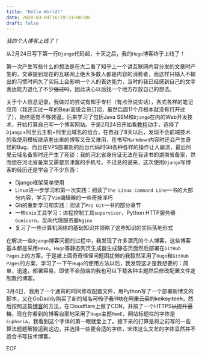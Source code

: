 ```yaml
---
title: "Hello World!"
date: 2020-03-04T16:59:31+08:00
draft: false
---
```

*我的个人博客上线了！*



从2月24日写下第一行`Django`代码起，十天之后，我的`Hugo`博客终于上线了！



第一次产生写些什么的想法是在大二看了知乎上一个讲互联网内容分发的文章时产生的，文章提到现在的互联网上绝大多数人都是内容的消费者，而这样只输入不输出的习惯时间久了实际上会影响一个人的表达能力，当时的我已经感到自己的文字表达能力退化了不少~~强过吗~~，因此决心以后找一个地方存放自己的想法。



关于个人信息记录，我做过的尝试有知乎专栏（有点丑说实话），各式各样的笔记应用（我还买过一年的Bear高级会员订阅，虽然后面11个月根本就没有打开过了），始终感觉不够装逼。后来学习了包括Java SSM和`Django`在内的Web开发技术，开始打算自己写一个博客网站。于是2月24日开始看[教程](https://www.zmrenwu.com/courses/hellodjango-blog-tutorial/)动手，选择了`Django`+阿里云主机+阿里云域名的组合，在奋战了8天以后，发现不会前端技术的我使用模板继承套出来的博客又丑又难用，在书写`Markdown`内容时还会产生奇怪的Bug，而且在VPS部署新的后台代码时Git各种各样的操作让人崩溃，最后阿里云域名备案时还产生了死锁：我的河北省身份证无法在我读书的湖南省备案，然而想在河北省备案又需要京津冀的手机号。不过总的说来，这次使用`Django`写博客的经历还是学会了不少东西：

* Django框架简单使用
* Linux进一步学习和第一次实践：阅读了`The Linux Command Line`一书的大部分内容，学习了`Vim`编辑器的一些奇技淫巧
* Git的重新学习和实践：阅读了`Pro Git`一书的部分章节
* 一些`Unix`工具学习：进程控制工具`supervisor`，Python HTTP服务器`Gunicorn`，反向代理服务器`Nginx`
* 复习了一些计算机网络的基础知识并领略了这些知识的实际落地形式



在解决一些`Django`博客问题的过程中，我发现了许多漂亮的个人博客，这些博客基本都是采用`Hexo`，`Hugo`等静态网页生成器生成静态页面然后部署在`GitHub Pages`上的方案，于是被上面奇奇怪怪问题困扰~~懒~~的我毅然采用了`Hugo`和`GitHub Pages`的方案，学习了一下午`Hugo`的使用方法以后，我发现这才是我想要的：简单，迅速，部署容易，即使不会前端的我也可以下载各种主题然后修改配置文件定制我的博客。



3月4日，我用了一个通宵的时间修改配置文件，用Python写了一个部署新博文的脚本，又在GoDaddy购买了新的域名~~可怜了我11块在阿里云买的keiksy.tech~~，然后按照这篇[博客](https://mogeko.me/2019/056/)的方法，在Cloudflare上做了CDN，并搞了一个HTTPS~~以提升逼格~~，现在你看到的博客自豪地采用了`Hugo`主题`MemE`，网站标题栏的字体是`Euphoria`，我看到这个字体的第一眼就爱上了。接下来的打算是将之前写的一些算法题题解搬运到这边，并选择一些更合适的字体，宋体这么文艺的字体显然并不适合书写技术博客。



EOF
